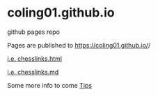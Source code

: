 # coling01.github.io

github pages repo

Pages are published to 
https://coling01.github.io/<reponame>/
  
[i.e. chesslinks.html](https://coling01.github.io/chesslinks.html)

[i.e. chesslinks.md](https://coling01.github.io/chesslinks.md)

Some more info to come
[Tips](https://coling01.github.io/tips.html)
  
  
  
 
  
